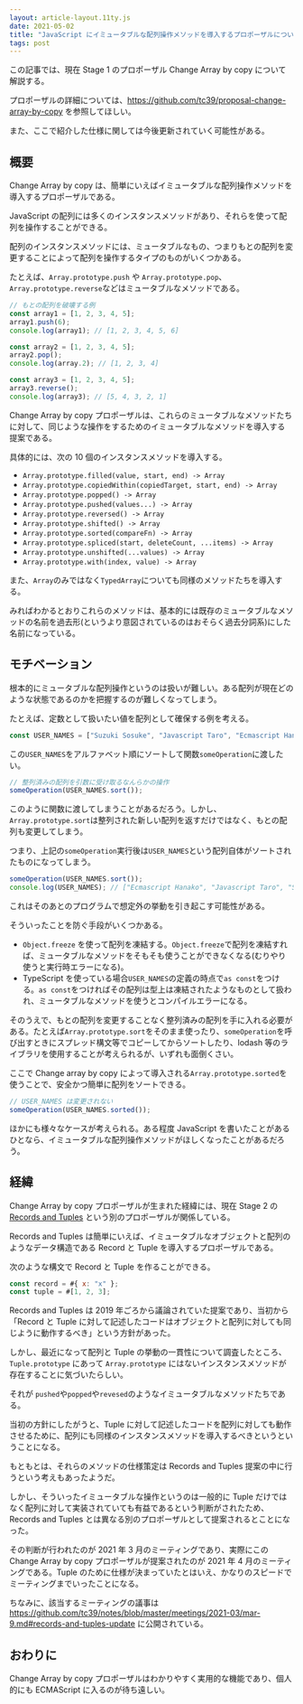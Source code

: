 ```yaml
---
layout: article-layout.11ty.js
date: 2021-05-02
title: "JavaScript にイミュータブルな配列操作メソッドを導入するプロポーザルについて"
tags: post
---
```


この記事では、現在 Stage 1 のプロポーザル Change Array by copy について解説する。

プロポーザルの詳細については、https://github.com/tc39/proposal-change-array-by-copy を参照してほしい。

また、ここで紹介した仕様に関しては今後更新されていく可能性がある。

## 概要

Change Array by copy は、簡単にいえばイミュータブルな配列操作メソッドを導入するプロポーザルである。

JavaScript の配列には多くのインスタンスメソッドがあり、それらを使って配列を操作することができる。

配列のインスタンスメソッドには、ミュータブルなもの、つまりもとの配列を変更することによって配列を操作するタイプのものがいくつかある。

たとえば、`Array.prototype.push` や `Array.prototype.pop`、`Array.prototype.reverse`などはミュータブルなメソッドである。

```js
// もとの配列を破壊する例
const array1 = [1, 2, 3, 4, 5];
array1.push(6);
console.log(array1); // [1, 2, 3, 4, 5, 6]

const array2 = [1, 2, 3, 4, 5];
array2.pop();
console.log(array.2); // [1, 2, 3, 4]

const array3 = [1, 2, 3, 4, 5];
array3.reverse();
console.log(array3); // [5, 4, 3, 2, 1]

```

Change Array by copy プロポーザルは、これらのミュータブルなメソッドたちに対して、同じような操作をするためのイミュータブルなメソッドを導入する
提案である。

具体的には、次の 10 個のインスタンスメソッドを導入する。

- `Array.prototype.filled(value, start, end) -> Array`
- `Array.prototype.copiedWithin(copiedTarget, start, end) -> Array`
- `Array.prototype.popped() -> Array`
- `Array.prototype.pushed(values...) -> Array`
- `Array.prototype.reversed() -> Array`
- `Array.prototype.shifted() -> Array`
- `Array.prototype.sorted(compareFn) -> Array`
- `Array.prototype.spliced(start, deleteCount, ...items) -> Array`
- `Array.prototype.unshifted(...values) -> Array`
- `Array.prototype.with(index, value) -> Array`

また、`Array`のみではなく`TypedArray`についても同様のメソッドたちを導入する。

みればわかるとおりこれらのメソッドは、基本的には既存のミュータブルなメソッドの名前を過去形(というより意図されているのはおそらく過去分詞系)にした名前になっている。

## モチベーション

根本的にミュータブルな配列操作というのは扱いが難しい。ある配列が現在どのような状態であるのかを把握するのが難しくなってしまう。

たとえば、定数として扱いたい値を配列として確保する例を考える。

```ts
const USER_NAMES = ["Suzuki Sosuke", "Javascript Taro", "Ecmascript Hanako"];
```

この`USER_NAMES`をアルファベット順にソートして関数`someOperation`に渡したい。

```js
// 整列済みの配列を引数に受け取るなんらかの操作
someOperation(USER_NAMES.sort());
```

このように関数に渡してしまうことがあるだろう。しかし、`Array.prototype.sort`は整列された新しい配列を返すだけではなく、もとの配列も変更してしまう。

つまり、上記の`someOperation`実行後は`USER_NAMES`という配列自体がソートされたものになってしまう。

```js
someOperation(USER_NAMES.sort());
console.log(USER_NAMES); // ["Ecmascript Hanako", "Javascript Taro", "Suzuki Sosuke"]
```

これはそのあとのプログラムで想定外の挙動を引き起こす可能性がある。

そういったことを防ぐ手段がいくつかある。

- `Object.freeze` を使って配列を凍結する。`Object.freeze`で配列を凍結すれば、ミュータブルなメソッドをそもそも使うことができなくなる(むりやり使うと実行時エラーになる)。
- TypeScript を使っている場合`USER_NAMES`の定義の時点で`as const`をつける。`as const`をつければその配列は型上は凍結されたようなものとして扱われ、ミュータブルなメソッドを使うとコンパイルエラーになる。

そのうえで、もとの配列を変更することなく整列済みの配列を手に入れる必要がある。たとえば`Array.prototype.sort`をそのまま使ったり、`someOperation`を呼び出すときにスプレッド構文等でコピーしてからソートしたり、lodash 等のライブラリを使用することが考えられるが、いずれも面倒くさい。

ここで Change array by copy によって導入される`Array.prototype.sorted`を使うことで、安全かつ簡単に配列をソートできる。

```js
// USER_NAMES は変更されない
someOperation(USER_NAMES.sorted());
```

ほかにも様々なケースが考えられる。ある程度 JavaScript を書いたことがあるひとなら、イミュータブルな配列操作メソッドがほしくなったことがあるだろう。

## 経緯

Change Array by copy プロポーザルが生まれた経緯には、現在 Stage 2 の [Records and Tuples](https://github.com/tc39/proposal-record-tuple) という別のプロポーザルが関係している。

Records and Tuples は簡単にいえば、イミュータブルなオブジェクトと配列のようなデータ構造である Record と Tuple を導入するプロポーザルである。

次のような構文で Record と Tuple を作ることができる。

```js
const record = #{ x: "x" };
const tuple = #[1, 2, 3];
```

Records and Tuples は 2019 年ごろから議論されていた提案であり、当初から「Record と Tuple に対して記述したコードはオブジェクトと配列に対しても同じように動作するべき」という方針があった。

しかし、最近になって配列と Tuple の挙動の一貫性について調査したところ、`Tuple.prototype` にあって `Array.prototype` にはないインスタンスメソッドが存在することに気づいたらしい。

それが `pushed`や`popped`や`revesed`のようなイミュータブルなメソッドたちである。

当初の方針にしたがうと、Tuple に対して記述したコードを配列に対しても動作させるために、配列にも同様のインスタンスメソッドを導入するべきというということになる。

もともとは、それらのメソッドの仕様策定は Records and Tuples 提案の中に行うという考えもあったようだ。

しかし、そういったイミュータブルな操作というのは一般的に Tuple だけではなく配列に対して実装されていても有益であるという判断がされたため、Records and Tuples とは異なる別のプロポーザルとして提案されるとことになった。

その判断が行われたのが 2021 年 3 月のミーティングであり、実際にこの Change Array by copy プロポーザルが提案されたのが 2021 年 4 月のミーティングである。Tuple のために仕様が決まっていたとはいえ、かなりのスピードでミーティングまでいったことになる。

ちなみに、該当するミーティングの議事は https://github.com/tc39/notes/blob/master/meetings/2021-03/mar-9.md#records-and-tuples-update に公開されている。

## おわりに

Change Array by copy プロポーザルはわかりやすく実用的な機能であり、個人的にも ECMAScript に入るのが待ち遠しい。
